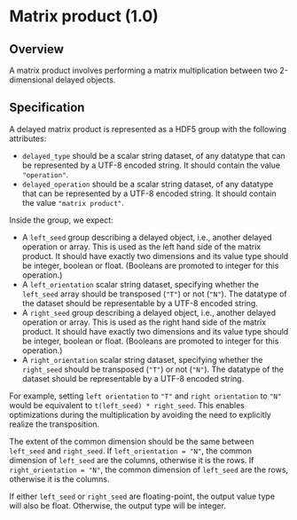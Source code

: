 

# Matrix product (1.0)

## Overview

A matrix product involves performing a matrix multiplication between two 2-dimensional delayed objects.

## Specification

A delayed matrix product is represented as a HDF5 group with the following attributes:

- `delayed_type` should be a scalar string dataset, of any datatype that can be represented by a UTF-8 encoded string.
  It should contain the value `"operation"`.
- `delayed_operation` should be a scalar string dataset, of any datatype that can be represented by a UTF-8 encoded string.
  It should contain the value `"matrix product"`.

Inside the group, we expect:

- A `left_seed` group describing a delayed object, i.e., another delayed operation or array.
  This is used as the left hand side of the matrix product.
  It should have exactly two dimensions and its value type should be integer, boolean or float.
  (Booleans are promoted to integer for this operation.)
- A `left_orientation` scalar string dataset, specifying whether the `left_seed` array should be transposed (`"T"`) or not (`"N"`).
  The datatype of the dataset should be representable by a UTF-8 encoded string.
- A `right_seed` group describing a delayed object, i.e., another delayed operation or array.
  This is used as the right hand side of the matrix product.
  It should have exactly two dimensions and its value type should be integer, boolean or float.
  (Booleans are promoted to integer for this operation.)
- A `right_orientation` scalar string dataset, specifying whether the `right_seed` should be transposed (`"T"`) or not (`"N"`).
  The datatype of the dataset should be representable by a UTF-8 encoded string.

For example, setting `left orientation` to `"T"` and `right orientation` to `"N"` would be equivalent to `t(left_seed) * right_seed`.
This enables optimizations during the multiplication by avoiding the need to explicitly realize the transposition.

The extent of the common dimension should be the same between `left_seed` and `right_seed`.
If `left_orientation = "N"`, the common dimension of `left_seed` are the columns, otherwise it is the rows.
If `right_orientation = "N"`, the common dimension of `left_seed` are the rows, otherwise it is the columns.

If either `left_seed` or `right_seed` are floating-point, the output value type will also be float.
Otherwise, the output type will be integer.
